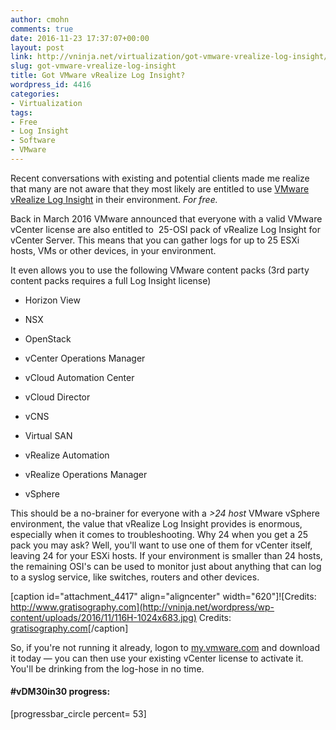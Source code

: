 ```yaml
---
author: cmohn
comments: true
date: 2016-11-23 17:37:07+00:00
layout: post
link: http://vninja.net/virtualization/got-vmware-vrealize-log-insight/
slug: got-vmware-vrealize-log-insight
title: Got VMware vRealize Log Insight?
wordpress_id: 4416
categories:
- Virtualization
tags:
- Free
- Log Insight
- Software
- VMware
---
```


Recent conversations with existing and potential clients made me realize that many are not aware that they most likely are entitled to use [VMware vRealize Log Insight](http://www.vmware.com/products/vrealize-log-insight.html) in their environment. _For free._

Back in March 2016 VMware announced that everyone with a valid VMware vCenter license are also entitled to  25-OSI pack of vRealize Log Insight for vCenter Server. This means that you can gather logs for up to 25 ESXi hosts, VMs or other devices, in your environment.

It even allows you to use the following VMware content packs (3rd party content packs requires a full Log Insight license)




    
  * Horizon View

    
  * NSX

    
  * OpenStack

    
  * vCenter Operations Manager

    
  * vCloud Automation Center

    
  * vCloud Director

    
  * vCNS

    
  * Virtual SAN

    
  * vRealize Automation

    
  * vRealize Operations Manager

    
  * vSphere



This should be a no-brainer for everyone with a _>24 host_ VMware vSphere environment, the value that vRealize Log Insight provides is enormous, especially when it comes to troubleshooting. Why 24 when you get a 25 pack you may ask? Well, you'll want to use one of them for vCenter itself, leaving 24 for your ESXi hosts. If your environment is smaller than 24 hosts, the remaining OSI's can be used to monitor just about anything that can log to a syslog service, like switches, routers and other devices.

[caption id="attachment_4417" align="aligncenter" width="620"]![Credits: http://www.gratisography.com](http://vninja.net/wordpress/wp-content/uploads/2016/11/116H-1024x683.jpg) Credits: [gratisography.com](http://www.gratisography.com)[/caption]

So, if you're not running it already, logon to [my.vmware.com](https://my.vmware.com) and download it today — you can then use your existing vCenter license to activate it. You'll be drinking from the log-hose in no time.





#### #vDM30in30 progress:
[progressbar_circle percent= 53]

